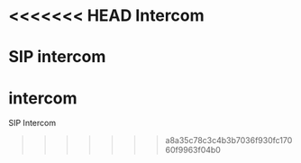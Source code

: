 <<<<<<< HEAD
Intercom
========

SIP intercom
=======
intercom
========

SIP Intercom
>>>>>>> a8a35c78c3c4b3b7036f930fc17060f9963f04b0
